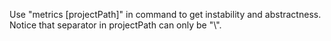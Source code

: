 Use "metrics [projectPath]" in command to get instability and abstractness. Notice that separator in projectPath can only be "\\".